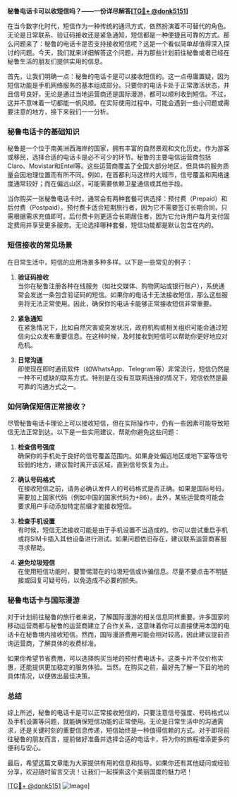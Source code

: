**秘鲁电话卡可以收短信吗？——一份详尽解答[[TG💪+ @donk5151](https://t.me/s/donk5151)]**

在当今数字化时代，短信作为一种传统的通讯方式，依然扮演着不可替代的角色。无论是日常联系、验证码接收还是紧急通知，短信都是一种便捷且可靠的方式。那么问题来了：秘鲁的电话卡是否支持接收短信呢？这是一个看似简单却值得深入探讨的问题。今天，我们就来详细解答这个问题，并为那些计划前往秘鲁或者已经在秘鲁生活的朋友们提供实用的信息。

首先，让我们明确一点：秘鲁的电话卡是可以接收短信的。这一点毋庸置疑，因为短信功能是手机网络服务的基本组成部分。只要你的电话卡处于正常激活状态，并且信号良好，无论是通过当地运营商还是国际漫游，都可以顺利收到短信。不过，这并不意味着一切都能一帆风顺。在实际使用过程中，可能会遇到一些小问题或需要注意的地方，接下来我们一一分析。

### 秘鲁电话卡的基础知识

秘鲁是一个位于南美洲西海岸的国家，拥有丰富的自然景观和文化历史。作为游客或移民，选择合适的电话卡是必不可少的环节。秘鲁的主要电信运营商包括Claro、Movistar和Entel等。这些运营商覆盖了全国大部分地区，但具体的服务质量会因地理位置而有所不同。例如，在首都利马这样的大城市，信号覆盖和网络速度通常较好；而在偏远山区，可能需要依赖卫星通信或其他手段。

当你购买一张秘鲁电话卡时，通常会有两种套餐可供选择：预付费（Prepaid）和后付费（Postpaid）。预付费卡适合短期旅行者，因为它不需要签订长期合同，只需根据需求充值即可。后付费卡则更适合长期居住者，因为它允许用户每月支付固定费用并享受更多服务。无论选择哪种套餐，短信功能都是默认包含在内的。

### 短信接收的常见场景

在日常生活中，短信的应用场景多种多样。以下是一些常见的例子：

1. **验证码接收**  
   当你在秘鲁注册各种在线服务（如社交媒体、购物网站或银行账户），系统通常会发送一条包含验证码的短信。如果你的电话卡无法接收短信，那么这些服务将无法正常使用。因此，确保你的电话卡能够正常接收短信非常重要。

2. **紧急通知**  
   在紧急情况下，比如自然灾害或突发状况，政府机构或相关组织可能会通过短信向公众发布重要信息。在这种时候，及时接收到短信可以帮助你更好地应对危机。

3. **日常沟通**  
   即使现在即时通讯软件（如WhatsApp、Telegram等）非常流行，短信仍然是一种不可或缺的联系方式。特别是在没有互联网连接的情况下，短信依然是最可靠的沟通方式之一。

### 如何确保短信正常接收？

尽管秘鲁电话卡理论上可以接收短信，但在实际操作中，仍有一些因素可能导致短信无法正常到达。以下是一些实用建议，帮助你避免这些问题：

1. **检查信号强度**  
   确保你的手机处于良好的信号覆盖范围内。如果身处偏远地区或地下室等信号较弱的地方，建议暂时离开该区域，直到信号恢复为止。

2. **确认号码格式**  
   在接收短信之前，请务必确认发件人的号码格式是否正确。如果是国际号码，需要加上国家代码（例如中国的国家代码为+86）。此外，某些运营商可能会要求用户手动添加特定前缀才能接收短信。

3. **检查手机设置**  
   有时候，短信无法接收可能是由于手机设置不当造成的。你可以尝试重启手机或将SIM卡插入其他设备进行测试。如果问题依旧存在，建议联系运营商客服寻求帮助。

4. **避免垃圾短信**  
   在使用短信功能时，要警惕潜在的垃圾短信或诈骗信息。尽量不要点击不明链接或回复可疑号码，以免造成不必要的损失。

### 秘鲁电话卡与国际漫游

对于计划前往秘鲁的旅行者来说，了解国际漫游的相关信息同样重要。许多国家的移动运营商都与秘鲁的运营商建立了合作关系，这意味着你可以直接使用本国的电话卡在秘鲁境内接收短信。然而，国际漫游费用可能会相对较高，因此建议提前咨询运营商，了解具体的收费标准。

如果你希望节省费用，可以选择购买当地的预付费电话卡。这类卡片不仅价格实惠，还能提供更加稳定的服务体验。当然，在购买之前，最好先了解一下目的地的具体情况，以便做出最佳决策。

### 总结

综上所述，秘鲁的电话卡是可以正常接收短信的，只要注意信号强度、号码格式以及手机设置等问题，就能确保短信功能的正常使用。无论是日常生活中的沟通需求，还是关键时刻的重要信息传递，短信始终是一种值得信赖的方式。对于即将前往秘鲁的朋友而言，提前做好准备并选择合适的电话卡，将为你的旅程增添更多的便利与安心。

最后，希望这篇文章能为大家提供有用的信息和指导。如果你还有其他疑问或经验分享，欢迎随时留言交流！让我们一起探索这个美丽国度的魅力吧！

[[TG💪+ @donk5151](https://t.me/s/donk5151) ![Image](https://i.postimg.cc/rwNCRYN7/Snipaste-2025-04-30-17-27-05.png)]